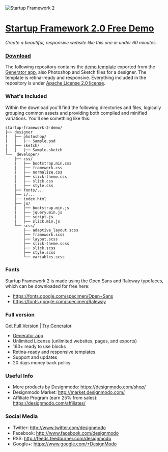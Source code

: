 ![Startup Framework 2](https://designmodo.github.io/startup-framework-2-demo/i/1200x320.jpg)
# [Startup Framework 2.0 Free Demo](https://designmodo.github.io/startup-framework-2-demo/)
*Create a beautiful, responsive website like this one in under 60 minutes.*

### [Download](https://github.com/designmodo/startup-framework-2-demo/archive/master.zip)

The following repository contains the [demo template](https://designmodo.github.io/startup-framework-2-demo/) exported from the [Generator app](https://designmodo.com/startup/app/), also Photoshop and Sketch files for a designer. The template is retina-ready and responsive. Everything included in the repository is under [Apache License 2.0 license](https://github.com/designmodo/startup-framework-2-demo/blob/master/LICENSE).

### What's Included
Within the download you'll find the following directories and files, logically grouping common assets and providing both compiled and minified variations. You'll see something like this:
```
startup-framework-2-demo/
├── designer
|   ├── photoshop/
|   |   ├── Sample.psd
|   ├── sketch/
|   |   ├── Sample.sketch
└──  developer/
    ├── css/
    |   ├── bootstrap.min.css
    |   ├── framework.css
    |   ├── normalize.css
    |   ├── slick-theme.css
    |   ├── slick.css
    |   ├── style.css
    ├── fonts/...
    ├── i/...
    ├── index.html
    ├── js/
    |   ├── bootstrap.min.js
    |   ├── jquery.min.js
    |   ├── script.js
    |   ├── slick.min.js
    └── scss/
        ├── adaptive_layout.scss
        ├── framework.scss
        ├── layout.scss
        ├── slick-theme.scss
        ├── slick.scss
        ├── style.scss
        └── variables.scss
```

### Fonts
Startup Framework 2 is made using the Open Sans and Raleway typefaces, which can be downloaded for free here: 
- https://fonts.google.com/specimen/Open+Sans
- https://fonts.google.com/specimen/Raleway

### Full version
[Get Full Version](https://designmodo.com/startup/) | [Try Generator](https://designmodo.com/startup/app/)
- [Generator app](https://designmodo.com/startup/app/)
- Unlimited License (unlimited websites, pages, and exports)
- 160+ ready to use blocks
- Retina-ready and responsive templates
- Support and updates
- 20 days money back policy

### Useful Info
- More products by Designmodo: https://designmodo.com/shop/
- Designmodo Market: http://market.designmodo.com/
- Affiliate Program (earn 25% from sales): https://designmodo.com/affiliates/

### Social Media
- Twitter: http://www.twitter.com/designmodo
- Facebook: http://www.facebook.com/designmodo
- RSS: http://feeds.feedburner.com/designmodo
- Google+: https://www.google.com/+DesignModo

